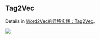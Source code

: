 ## Tag2Vec

Details in [Word2Vec的迁移实践：Tag2Vec](http://hacker.duanshishi.com/?p=1813)。

![](./scripts/tsne.png)